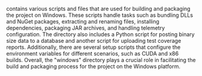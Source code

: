 contains various scripts and files that are used for building and packaging the project on Windows. These scripts handle tasks such as bundling DLLs and NuGet packages, extracting and renaming files, installing dependencies, packaging JAR archives, and handling telemetry configuration. The directory also includes a Python script for posting binary size data to a database and another script for uploading test coverage reports. Additionally, there are several setup scripts that configure the environment variables for different scenarios, such as CUDA and x86 builds. Overall, the "windows" directory plays a crucial role in facilitating the build and packaging process for the project on the Windows platform.